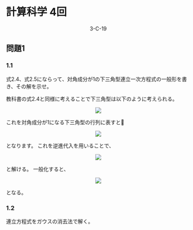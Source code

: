 # 計算科学 4回
  
<div style="text-align:center">3-C-19</div>
  
## 問題1
  
### 1.1
  
式2.4、式2.5にならって、対角成分が1の下三角型連立一次方程式の一般形を書き、その解を示せ。
  
教科書の式2.4と同様に考えることで下三角型は以下のように考えられる。
<p align="center"><img src="https://latex.codecogs.com/gif.latex?&#x5C;begin{cases}%20%20%20%20x=b_1%20&amp;%20&#x5C;&#x5C;%20%20%20%20a_{21}x+y=b_2%20&amp;%20&#x5C;&#x5C;%20%20%20%20a_{31}x+a_{32}y+z=b_3%20&amp;%20&#x5C;&#x5C;%20%20%20%20a_{41}x+a_{42}y+a_{43}z+w=b_4%20&amp;%20&#x5C;&#x5C;&#x5C;end{cases}"/></p>  
  
これを対角成分が1になる下三角型の行列に表すと
<p align="center"><img src="https://latex.codecogs.com/gif.latex?&#x5C;therefore&#x5C;left[%20%20%20%20&#x5C;begin{array}{rrr}%20%20%20%20%20%20%20%201%20&amp;%200%20&amp;%200%20&amp;%200%20&#x5C;&#x5C;%20%20%20%20%20%20%20%20a_{21}%20&amp;%201%20&amp;%200%20&amp;%200%20&#x5C;&#x5C;%20%20%20%20%20%20%20%20a_{31}%20&amp;%20a_{32}%20&amp;%201%20&amp;%200%20&#x5C;&#x5C;%20%20%20%20%20%20%20%20a_{41}%20&amp;%20a_{42}%20&amp;%20a_{43}%20&amp;%201%20&#x5C;&#x5C;%20%20%20%20&#x5C;end{array}&#x5C;right]&#x5C;left[%20%20%20%20&#x5C;begin{array}{rrr}%20%20%20%20%20%20%20%20x%20&#x5C;&#x5C;%20%20%20%20%20%20%20%20y%20&#x5C;&#x5C;%20%20%20%20%20%20%20%20z%20&#x5C;&#x5C;%20%20%20%20%20%20%20%20w%20&#x5C;&#x5C;%20%20%20%20&#x5C;end{array}&#x5C;right]=&#x5C;left[%20%20%20%20&#x5C;begin{array}{rrr}%20%20%20%20%20%20%20%20b_1%20&#x5C;&#x5C;%20%20%20%20%20%20%20%20b_2%20&#x5C;&#x5C;%20%20%20%20%20%20%20%20b_3%20&#x5C;&#x5C;%20%20%20%20%20%20%20%20b_4%20&#x5C;&#x5C;%20%20%20%20&#x5C;end{array}&#x5C;right]"/></p>  
  
となります。
これを逆進代入を用いることで、
<p align="center"><img src="https://latex.codecogs.com/gif.latex?x=b_1%20&#x5C;&#x5C;a_{21}(b_1)+y=b_2%20&#x5C;&#x5C;&#x5C;therefore%20y=b_2-a_{21}(b_1)%20&#x5C;&#x5C;a_{31}(b_1)+a_{32}(b_2-a_{21}(b_1))+z=b_3%20&#x5C;&#x5C;&#x5C;therefore%20z=b_3-a_{31}(b_1)-a_{32}(b_2-a_{21}(b_1))%20&#x5C;&#x5C;a_{41}(b_1)+a_{42}(b_2-a_{21}(b_1))+a_{43}(b_3-a_{31}(b_1)-a_{32}(b_2-a_{21}(b_1)))+w=b_4%20&#x5C;&#x5C;&#x5C;therefore%20w=b_4-(a_{41}(b_1)+a_{42}(b_2-a_{21}(b_1))+a_{43}(b_3-a_{31}(b_1)-a_{32}(b_2-a_{21}(b_1))))&#x5C;&#x5C;"/></p>  
  
と解ける。
一般化すると、
<p align="center"><img src="https://latex.codecogs.com/gif.latex?x_i=b_i-&#x5C;sum_{j=1}^{i-1}a_{ij}x_j"/></p>  
  
となる。
  
### 1.2
  
連立方程式をガウスの消去法で解く。
  